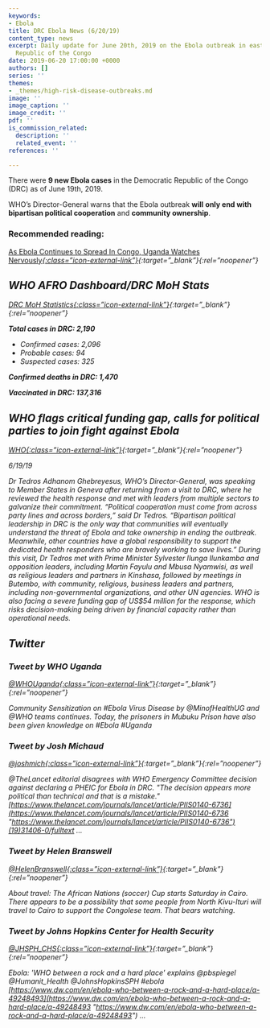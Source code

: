 ```yaml
---
keywords:
- Ebola
title: DRC Ebola News (6/20/19)
content_type: news
excerpt: Daily update for June 20th, 2019 on the Ebola outbreak in eastern Democratic
  Republic of the Congo
date: 2019-06-20 17:00:00 +0000
authors: []
series: ''
themes:
- _themes/high-risk-disease-outbreaks.md
image: ''
image_caption: ''
image_credit: ''
pdf: ''
is_commission_related:
  description: ''
  related_event: ''
references: ''

---
```

There were **9 new Ebola cases** in the Democratic Republic of the Congo (DRC) as of June 19th, 2019.

WHO’s Director-General warns that the Ebola outbreak **will** **only end with bipartisan political cooperation** and **community ownership**.

### Recommended reading:

[As Ebola Continues to Spread In Congo, Uganda Watches Nervously<i/>{:class=”icon-external-link”}](https://time.com/5610731/ebola-outbreak-congo-uganda/){:target=”_blank”}{:rel=”noopener”}

## WHO AFRO Dashboard/DRC MoH Stats

[DRC MoH Statistics<i/>{:class=”icon-external-link”}](){:target=”_blank”}{:rel=”noopener”}

**Total cases in DRC: 2,190**

* Confirmed cases: 2,096
* Probable cases: 94
* Suspected cases: 325

**Confirmed deaths in DRC: 1,470**

**Vaccinated in DRC: 137,316**

## WHO flags critical funding gap, calls for political parties to join fight against Ebola

[WHO<i/>{:class=”icon-external-link”}](https://www.who.int/news-room/detail/19-06-2019-who-flags-critical-funding-gap-calls-for-political-parties-join-fight-against-ebola){:target=”_blank”}{:rel=”noopener”}

_6/19/19_

Dr Tedros Adhanom Ghebreyesus, WHO’s Director-General, was speaking to Member States in Geneva after returning from a visit to DRC, where he reviewed the health response and met with leaders from multiple sectors to galvanize their commitment. “Political cooperation must come from across party lines and across borders,” said Dr Tedros. “Bipartisan political leadership in DRC is the only way that communities will eventually understand the threat of Ebola and take ownership in ending the outbreak. Meanwhile, other countries have a global responsibility to support the dedicated health responders who are bravely working to save lives.” During this visit, Dr Tedros met with Prime Minister Sylvester Ilunga Ilunkamba and opposition leaders, including Martin Fayulu and Mbusa Nyamwisi, as well as religious leaders and partners in Kinshasa, followed by meetings in Butembo, with community, religious, business leaders and partners, including non-governmental organizations, and other UN agencies. WHO is also facing a severe funding gap of US$54 million for the response, which risks decision-making being driven by financial capacity rather than operational needs.

## Twitter

### Tweet by WHO Uganda

[@WHOUganda<i/>{:class=”icon-external-link”}](https://twitter.com/WHOUganda/status/1141714841314451463){:target=”_blank”}{:rel=”noopener”}

Community Sensitization on #Ebola Virus Disease by @MinofHealthUG and @WHO teams continues. Today, the prisoners in Mubuku Prison have also been given knowledge on #Ebola #Uganda

### Tweet by Josh Michaud

[@joshmich<i/>{:class=”icon-external-link”}](https://twitter.com/joshmich/status/1141474777774751744){:target=”_blank”}{:rel=”noopener”}

@TheLancet editorial disagrees with WHO Emergency Committee decision against declaring a PHEIC for Ebola in DRC. "The decision appears more political than technical and that is a mistake." [https://www.thelancet.com/journals/lancet/article/PIIS0140-6736](https://www.thelancet.com/journals/lancet/article/PIIS0140-6736 "https://www.thelancet.com/journals/lancet/article/PIIS0140-6736")(19)31406-0/fulltext …

### Tweet by Helen Branswell

[@HelenBranswell<i/>{:class=”icon-external-link”}](https://twitter.com/HelenBranswell/status/1141380419822202881){:target=”_blank”}{:rel=”noopener”}

About travel: The African Nations (soccer) Cup starts Saturday in Cairo. There appears to be a possibility that some people from North Kivu-Ituri will travel to Cairo to support the Congolese team. That bears watching.

### Tweet by Johns Hopkins Center for Health Security

[@JHSPH_CHS<i/>{:class=”icon-external-link”}](https://twitter.com/JHSPH_CHS/status/1141351931014787073){:target=”_blank”}{:rel=”noopener”}

Ebola: 'WHO between a rock and a hard place' explains @pbspiegel @Humanit_Health @JohnsHopkinsSPH #ebola [https://www.dw.com/en/ebola-who-between-a-rock-and-a-hard-place/a-49248493](https://www.dw.com/en/ebola-who-between-a-rock-and-a-hard-place/a-49248493 "https://www.dw.com/en/ebola-who-between-a-rock-and-a-hard-place/a-49248493") …